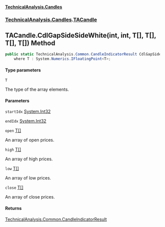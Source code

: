 #### [TechnicalAnalysis.Candles](TechnicalAnalysis.Candles.md 'TechnicalAnalysis.Candles')
### [TechnicalAnalysis.Candles](TechnicalAnalysis.Candles.md#TechnicalAnalysis.Candles 'TechnicalAnalysis.Candles').[TACandle](TACandle.md 'TechnicalAnalysis.Candles.TACandle')

## TACandle.CdlGapSideSideWhite<T>(int, int, T[], T[], T[], T[]) Method

```csharp
public static TechnicalAnalysis.Common.CandleIndicatorResult CdlGapSideSideWhite<T>(int startIdx, int endIdx, T[] open, T[] high, T[] low, T[] close)
    where T : System.Numerics.IFloatingPoint<T>;
```
#### Type parameters

<a name='TechnicalAnalysis.Candles.TACandle.CdlGapSideSideWhite_T_(int,int,T[],T[],T[],T[]).T'></a>

`T`

The type of the array elements.
#### Parameters

<a name='TechnicalAnalysis.Candles.TACandle.CdlGapSideSideWhite_T_(int,int,T[],T[],T[],T[]).startIdx'></a>

`startIdx` [System.Int32](https://docs.microsoft.com/en-us/dotnet/api/System.Int32 'System.Int32')

<a name='TechnicalAnalysis.Candles.TACandle.CdlGapSideSideWhite_T_(int,int,T[],T[],T[],T[]).endIdx'></a>

`endIdx` [System.Int32](https://docs.microsoft.com/en-us/dotnet/api/System.Int32 'System.Int32')

<a name='TechnicalAnalysis.Candles.TACandle.CdlGapSideSideWhite_T_(int,int,T[],T[],T[],T[]).open'></a>

`open` [T](TACandle.CdlGapSideSideWhite_T_(int,int,T[],T[],T[],T[]).md#TechnicalAnalysis.Candles.TACandle.CdlGapSideSideWhite_T_(int,int,T[],T[],T[],T[]).T 'TechnicalAnalysis.Candles.TACandle.CdlGapSideSideWhite<T>(int, int, T[], T[], T[], T[]).T')[[]](https://docs.microsoft.com/en-us/dotnet/api/System.Array 'System.Array')

An array of open prices.

<a name='TechnicalAnalysis.Candles.TACandle.CdlGapSideSideWhite_T_(int,int,T[],T[],T[],T[]).high'></a>

`high` [T](TACandle.CdlGapSideSideWhite_T_(int,int,T[],T[],T[],T[]).md#TechnicalAnalysis.Candles.TACandle.CdlGapSideSideWhite_T_(int,int,T[],T[],T[],T[]).T 'TechnicalAnalysis.Candles.TACandle.CdlGapSideSideWhite<T>(int, int, T[], T[], T[], T[]).T')[[]](https://docs.microsoft.com/en-us/dotnet/api/System.Array 'System.Array')

An array of high prices.

<a name='TechnicalAnalysis.Candles.TACandle.CdlGapSideSideWhite_T_(int,int,T[],T[],T[],T[]).low'></a>

`low` [T](TACandle.CdlGapSideSideWhite_T_(int,int,T[],T[],T[],T[]).md#TechnicalAnalysis.Candles.TACandle.CdlGapSideSideWhite_T_(int,int,T[],T[],T[],T[]).T 'TechnicalAnalysis.Candles.TACandle.CdlGapSideSideWhite<T>(int, int, T[], T[], T[], T[]).T')[[]](https://docs.microsoft.com/en-us/dotnet/api/System.Array 'System.Array')

An array of low prices.

<a name='TechnicalAnalysis.Candles.TACandle.CdlGapSideSideWhite_T_(int,int,T[],T[],T[],T[]).close'></a>

`close` [T](TACandle.CdlGapSideSideWhite_T_(int,int,T[],T[],T[],T[]).md#TechnicalAnalysis.Candles.TACandle.CdlGapSideSideWhite_T_(int,int,T[],T[],T[],T[]).T 'TechnicalAnalysis.Candles.TACandle.CdlGapSideSideWhite<T>(int, int, T[], T[], T[], T[]).T')[[]](https://docs.microsoft.com/en-us/dotnet/api/System.Array 'System.Array')

An array of close prices.

#### Returns
[TechnicalAnalysis.Common.CandleIndicatorResult](https://docs.microsoft.com/en-us/dotnet/api/TechnicalAnalysis.Common.CandleIndicatorResult 'TechnicalAnalysis.Common.CandleIndicatorResult')